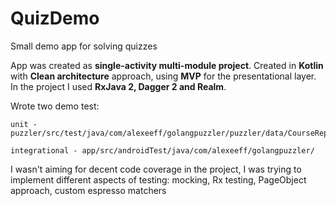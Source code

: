 # QuizDemo
Small demo app for solving quizzes

App was created as **single-activity multi-module project**. Created in **Kotlin** with **Clean architecture** approach, using **MVP** for the presentational layer.
In the project I used **RxJava 2, Dagger 2 and Realm**.

Wrote two demo test:
```
unit - puzzler/src/test/java/com/alexeeff/golangpuzzler/puzzler/data/CourseRepositoryImplTest.kt
```
```
integrational - app/src/androidTest/java/com/alexeeff/golangpuzzler/
```
I wasn't aiming for decent code coverage in the project, I was trying to implement different aspects of testing: mocking, Rx testing, PageObject approach, custom espresso matchers
